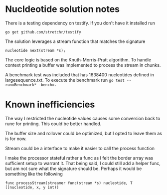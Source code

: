 # Nucldeotide solution notes

There is a testing dependency on testify. If you don't have it installed run

```go get github.com/stretchr/testify```

The solution leverages a stream function that matches the signature

```nucleotide next(stream *s);```

The core logic is based on the Knuth-Morris-Pratt algorithm. To handle context printing 
a buffer was implemented to process the stream in chunks.

A benchmark test was included that has 1638400 nucleotides defined in largesequence.txt.
To execute the benchmark run `go test --run=Benchmark* -bench=.`

# Known inefficiencies

The way I restricted the nucleotide values causes some conversion back to rune for printing. This could be better handled. 

The buffer size and rollover could be optimized, but I opted to leave them as is for now.

Stream could be a interface to make it easier to call the process function

I make the processor stateful rather a func as I felt the border array was sufficient setup to
warrant it. That being said, I could still add a helper func, but am not sure what the signature should be.
Perhaps it would be something like the following

``` func processStream(streamer func(stream *s) nucleotide, T []nucleotide, x, y int)) ```

